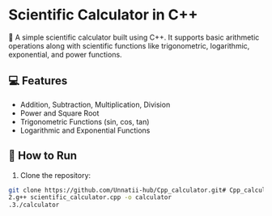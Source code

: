 # Scientific Calculator in C++

🔢 A simple scientific calculator built using C++. It supports basic arithmetic operations along with scientific functions like trigonometric, logarithmic, exponential, and power functions.

## 💻 Features
- Addition, Subtraction, Multiplication, Division
- Power and Square Root
- Trigonometric Functions (sin, cos, tan)
- Logarithmic and Exponential Functions

## 📂 How to Run
1. Clone the repository:
```bash
git clone https://github.com/Unnatii-hub/Cpp_calculator.git# Cpp_calculator
2.g++ scientific_calculator.cpp -o calculator
.3./calculator

